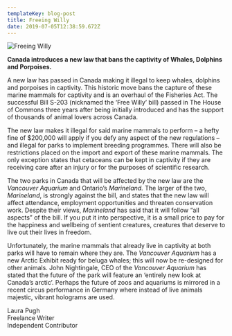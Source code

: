 ```yaml
---
templateKey: blog-post
title: Freeing Willy
date: 2019-07-05T12:38:59.672Z
---
```

![](/img/blog-post-1.jpg "Freeing Willy")

<!--StartFragment-->



**Canada introduces a new law that bans the captivity of Whales, Dolphins and Porpoises.**

A new law has passed in Canada making it illegal to keep whales, dolphins and porpoises in captivity. This historic move bans the capture of these marine mammals for captivity and is an overhaul of the Fisheries Act. The successful Bill S-203 (nicknamed the ‘Free Willy’ bill) passed in The House of Commons three years after being initially introduced and has the support of thousands of animal lovers across Canada.

The new law makes it illegal for said marine mammals to perform – a hefty fine of $200,000 will apply if you defy any aspect of the new regulations – and illegal for parks to implement breeding programmes. There will also be restrictions placed on the import and export of these marine mammals. The only exception states that cetaceans can be kept in captivity if they are receiving care after an injury or for the purposes of scientific research.

The two parks in Canada that will be affected by the new law are the *Vancouver Aquarium* and Ontario’s *Marineland.* The larger of the two, *Marineland*, is strongly against the bill, and states that the new law will affect attendance, employment opportunities and threaten conservation work. Despite their views, *Marineland* has said that it will follow “all aspects” of the bill. If you put it into perspective, it is a small price to pay for the happiness and wellbeing of sentient creatures, creatures that deserve to live out their lives in freedom.

Unfortunately, the marine mammals that already live in captivity at both parks will have to remain where they are. The *Vancouver Aquarium* has a new Arctic Exhibit ready for beluga whales; this will now be re-designed for other animals. John Nightingale, CEO of the *Vancouver Aquarium* has stated that the future of the park will feature an ‘entirely new look at Canada’s arctic’. Perhaps the future of zoos and aquariums is mirrored in a recent circus performance in Germany where instead of live animals majestic, vibrant holograms are used. 

Laura Pugh\
Freelance Writer\
Independent Contributor

<!--EndFragment-->